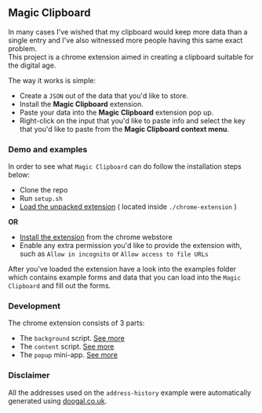 ## Magic Clipboard

In many cases I've wished that my clipboard would keep more data than a single entry and I've also
witnessed more people having this same exact problem.<br />
This project is a chrome extension aimed in creating a clipboard suitable for the digital age.

The way it works is simple:

- Create a `JSON` out of the data that you'd like to store.
- Install the **Magic Clipboard** extension.
- Paste your data into the **Magic Clipboard** extension pop up.
- Right-click on the input that you'd like to paste info and select the key that you'd like to paste from the **Magic Clipboard context menu**.

### Demo and examples

In order to see what `Magic Clipboard` can do follow the installation steps below:

- Clone the repo
- Run `setup.sh`
- [Load the unpacked extension](https://developer.chrome.com/extensions/getstarted) ( located inside `./chrome-extension` )

**OR**

- [Install the extension](https://chrome.google.com/webstore/detail/magic-clipboard/hpcejjdpbbkhhomlngbiloifbkdaagpg/related?hl=en) from the chrome webstore
- Enable any extra permission you'd like to provide the extension with, such as `Allow in incognito` or `Allow access to file URLs`

After you've loaded the extension have a look into the examples folder which contains example forms and data that you can load into the `Magic Clipboard` and fill out the forms.

### Development

The chrome extension consists of 3 parts:

- The `background` script. [See more](https://developer.chrome.com/extensions/background_pages)
- The `content` script. [See more](https://developer.chrome.com/extensions/content_scripts)
- The `popup` mini-app. [See more](https://developer.chrome.com/extensions/user_interface#popup)

### Disclaimer

All the addresses used on the `address-history` example were automatically generated using [doogal.co.uk](https://www.doogal.co.uk/RandomAddresses.php).

